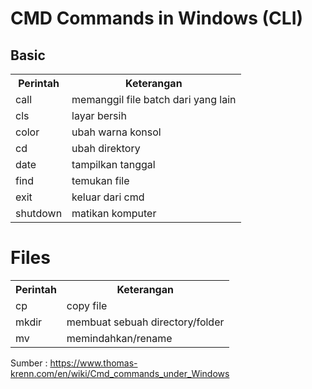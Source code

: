 # CMD Commands in Windows (CLI)

## Basic
<table>
<tr>
   <th>Perintah</td>
   <th>Keterangan</td>
</tr>
<tr>
  <td>call</td>
   <td>memanggil file batch dari yang lain</td>
</tr>
<tr>
  <td>cls</td>
  <td>layar bersih</td>
</tr>
<tr>
  <td>color</td>
  <td>ubah warna konsol</td>
</tr>
<tr>
  <td>cd</td>
  <td>ubah direktory</td>
</tr>
<tr>
  <td>date</td>
  <td>tampilkan tanggal</td>
</tr>
<tr>
  <td>find</td>
  <td>temukan file</td>
</tr>
<tr>
  <td>exit</td>
  <td>keluar dari cmd</td>
</tr>
<tr>
  <td>shutdown</td>
  <td>matikan komputer</td>
</tr>
</table>


# Files
<table>
  <tr>
    <th>Perintah</th>
    <th>Keterangan</th>
  </tr>
  <tr>
    <td>cp</td>
    <td>copy file</td>
  </tr>
  <tr>
    <td>mkdir</td>
    <td>membuat sebuah directory/folder</td>
  </tr>
   <tr>
    <td>mv</td>
    <td>memindahkan/rename</td>
  </tr>
</table>

Sumber :
https://www.thomas-krenn.com/en/wiki/Cmd_commands_under_Windows
